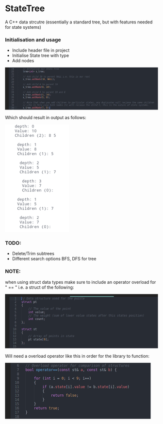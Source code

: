# StateTree
A C++ data strcutre (essentially a standard tree, but with features needed for state systems)

### Initialisation and usage

* Include header file in project
* Initialise State tree with type
* Add nodes

![image](images/Initialise.png?raw=true)

Which should result in output as follows:

![image](images/Output.png?raw=true)

### TODO:

* Delete/Trim subtrees
* Different search options BFS, DFS for tree

### NOTE:
when using struct data types make sure to include an operator overload for " == " i.e. a struct of the following:

![image](images/Structs.png?raw=true)

Will need a overload operator like this in order for the library to function:

![image](images/Overload.png?raw=true)
